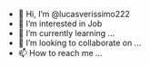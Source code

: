 - 👋 Hi, I’m @lucasverissimo222
- 👀 I’m interested in Job
- 🌱 I’m currently learning ...
- 💞️ I’m looking to collaborate on ...
- 📫 How to reach me ...

<!---
lucasverissimo222/lucasverissimo222 is a ✨ special ✨ repository because its `README.md` (this file) appears on your GitHub profile.
You can click the Preview link to take a look at your changes.
--->
